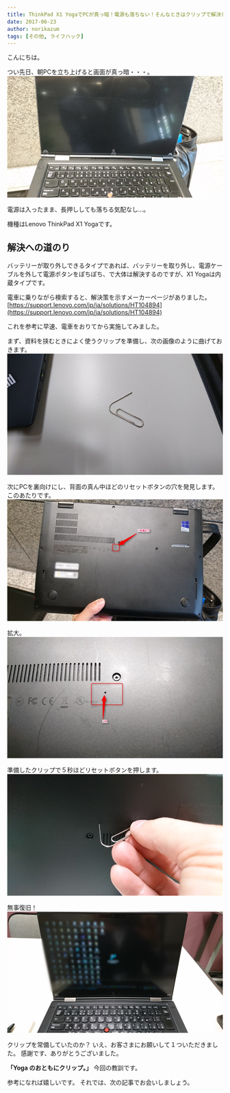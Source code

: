 ```yaml
---
title: ThinkPad X1 YogaでPCが真っ暗！電源も落ちない！そんなときはクリップで解決しましょう
date: 2017-06-23
author: norikazum
tags: [その他, ライフハック]
---
```


こんにちは。

つい先日、朝PCを立ち上げると画面が真っ暗・・・。
![](images/reset-blacked-out-thinkpad-x1-yoga-with-clip-1.jpg)

電源は入ったまま、長押ししても落ちる気配なし…。

機種はLenovo ThinkPad X1 Yogaです。

## 解決への道のり

バッテリーが取り外しできるタイプであれば、バッテリーを取り外し、電源ケーブルを外して電源ボタンをぽちぽち、で大体は解決するのですが、X1 Yogaは内蔵タイプです。

電車に乗りながら検索すると、解決策を示すメーカーページがありました。
[https://support.lenovo.com/jp/ja/solutions/HT104894](https://support.lenovo.com/jp/ja/solutions/HT104894)

これを参考に早速、電車をおりてから実施してみました。

まず、資料を挟むときによく使うクリップを準備し、次の画像のように曲げておきます。
![](images/reset-blacked-out-thinkpad-x1-yoga-with-clip-2.jpg)

次にPCを裏向けにし、背面の真ん中ほどのリセットボタンの穴を発見します。
このあたりです。
![](images/reset-blacked-out-thinkpad-x1-yoga-with-clip-3.jpg)

拡大。
![](images/reset-blacked-out-thinkpad-x1-yoga-with-clip-4.jpg)

準備したクリップで５秒ほどリセットボタンを押します。
![](images/reset-blacked-out-thinkpad-x1-yoga-with-clip-5.jpg)

無事復旧！
![](images/reset-blacked-out-thinkpad-x1-yoga-with-clip-6.jpg)

クリップを常備していたのか？
いえ、お客さまにお願いして１ついただきました。
感謝です、ありがとうございました。

**「Yoga のおともにクリップ。」**
今回の教訓です。

参考になれば嬉しいです。
それでは、次の記事でお会いしましょう。